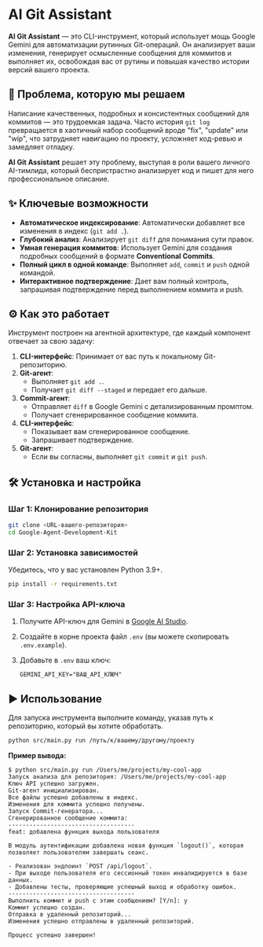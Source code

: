 # AI Git Assistant

**AI Git Assistant** — это CLI-инструмент, который использует мощь Google Gemini для автоматизации рутинных Git-операций. Он анализирует ваши изменения, генерирует осмысленные сообщения для коммитов и выполняет их, освобождая вас от рутины и повышая качество истории версий вашего проекта.

## 🚀 Проблема, которую мы решаем

Написание качественных, подробных и консистентных сообщений для коммитов — это трудоемкая задача. Часто история `git log` превращается в хаотичный набор сообщений вроде "fix", "update" или "wip", что затрудняет навигацию по проекту, усложняет код-ревью и замедляет отладку.

**AI Git Assistant** решает эту проблему, выступая в роли вашего личного AI-тимлида, который беспристрастно анализирует код и пишет для него профессиональное описание.

## ✨ Ключевые возможности

- **Автоматическое индексирование**: Автоматически добавляет все изменения в индекс (`git add .`).
- **Глубокий анализ**: Анализирует `git diff` для понимания сути правок.
- **Умная генерация коммитов**: Использует Gemini для создания подробных сообщений в формате **Conventional Commits**.
- **Полный цикл в одной команде**: Выполняет `add`, `commit` и `push` одной командой.
- **Интерактивное подтверждение**: Дает вам полный контроль, запрашивая подтверждение перед выполнением коммита и push.

## ⚙️ Как это работает

Инструмент построен на агентной архитектуре, где каждый компонент отвечает за свою задачу:

1.  **CLI-интерфейс**: Принимает от вас путь к локальному Git-репозиторию.
2.  **Git-агент**:
    - Выполняет `git add .`.
    - Получает `git diff --staged` и передает его дальше.
3.  **Commit-агент**:
    - Отправляет `diff` в Google Gemini с детализированным промптом.
    - Получает сгенерированное сообщение коммита.
4.  **CLI-интерфейс**:
    - Показывает вам сгенерированное сообщение.
    - Запрашивает подтверждение.
5.  **Git-агент**:
    - Если вы согласны, выполняет `git commit` и `git push`.

## 🛠️ Установка и настройка

### Шаг 1: Клонирование репозитория

```bash
git clone <URL-вашего-репозитория>
cd Google-Agent-Development-Kit
```

### Шаг 2: Установка зависимостей

Убедитесь, что у вас установлен Python 3.9+.

```bash
pip install -r requirements.txt
```

### Шаг 3: Настройка API-ключа

1.  Получите API-ключ для Gemini в [Google AI Studio](https://aistudio.google.com/app/apikey).
2.  Создайте в корне проекта файл `.env` (вы можете скопировать `.env.example`).
3.  Добавьте в `.env` ваш ключ:

    ```
    GEMINI_API_KEY="ВАШ_API_КЛЮЧ"
    ```

## ▶️ Использование

Для запуска инструмента выполните команду, указав путь к репозиторию, который вы хотите обработать.

```bash
python src/main.py run /путь/к/вашему/другому/проекту
```

**Пример вывода:**

```
$ python src/main.py run /Users/me/projects/my-cool-app
Запуск анализа для репозитория: /Users/me/projects/my-cool-app
Ключ API успешно загружен.
Git-агент инициализирован.
Все файлы успешно добавлены в индекс.
Изменения для коммита успешно получены.
Запуск Commit-генератора...
Сгенерированное сообщение коммита:
------------------------------------
feat: добавлена функция выхода пользователя

В модуль аутентификации добавлена новая функция `logout()`, которая позволяет пользователям завершать сеанс.

- Реализован эндпоинт `POST /api/logout`.
- При выходе пользователя его сессионный токен инвалидируется в базе данных.
- Добавлены тесты, проверяющие успешный выход и обработку ошибок.
------------------------------------
Выполнить коммит и push с этим сообщением? [Y/n]: y
Коммит успешно создан.
Отправка в удаленный репозиторий...
Изменения успешно отправлены в удаленный репозиторий.

Процесс успешно завершен!
```